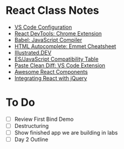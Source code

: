 # React Class Notes

- [VS Code Configuration](./VisualStudioCodeSetup.md)
- [React DevTools: Chrome Extension](https://chrome.google.com/webstore/detail/react-developer-tools/fmkadmapgofadopljbjfkapdkoienihi?hl=en)
- [Babel: JavaScript Compiler](https://babeljs.io/)
- [HTML Autocomplete: Emmet Cheatsheet](https://docs.emmet.io/cheat-sheet/)
- [Illustrated.DEV](https://illustrated.dev/)
- [ES/JavaScript Compatibility Table](https://kangax.github.io/compat-table/es6/)
- [Paste Clean Diff: VS Code Extension](https://marketplace.visualstudio.com/items?itemName=sivasubramanyam.paste-clean-diff)
- [Awesome React Components](https://github.com/brillout/awesome-react-components)
- [Integrating React with jQuery](https://reactjs.org/docs/integrating-with-other-libraries.html)

# To Do

- [ ] Review First Bind Demo
- [ ] Destructuring
- [ ] Show finished app we are building in labs
- [ ] Day 2 Outline
